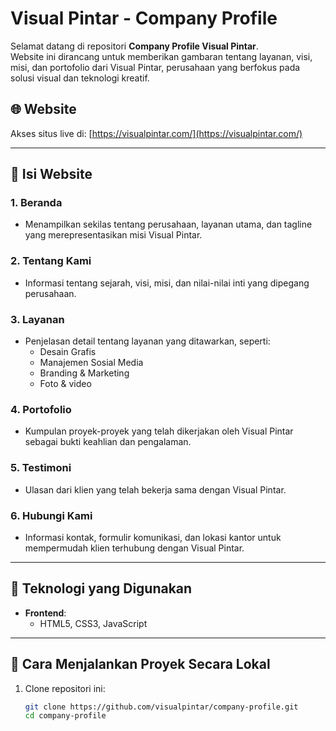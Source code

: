 # Visual Pintar - Company Profile

Selamat datang di repositori **Company Profile Visual Pintar**.  
Website ini dirancang untuk memberikan gambaran tentang layanan, visi, misi, dan portofolio dari Visual Pintar, perusahaan yang berfokus pada solusi visual dan teknologi kreatif.  

## 🌐 Website  
Akses situs live di: [https://visualpintar.com/](https://visualpintar.com/)  

---

## 📖 Isi Website  

### 1. **Beranda**  
  - Menampilkan sekilas tentang perusahaan, layanan utama, dan tagline yang merepresentasikan misi Visual Pintar.  

### 2. **Tentang Kami**  
  - Informasi tentang sejarah, visi, misi, dan nilai-nilai inti yang dipegang perusahaan.  

### 3. **Layanan**  
  - Penjelasan detail tentang layanan yang ditawarkan, seperti:  
    - Desain Grafis
    - Manajemen Sosial Media
    - Branding & Marketing
    - Foto & video  

### 4. **Portofolio**  
  - Kumpulan proyek-proyek yang telah dikerjakan oleh Visual Pintar sebagai bukti keahlian dan pengalaman.  

### 5. **Testimoni**  
  - Ulasan dari klien yang telah bekerja sama dengan Visual Pintar.  

### 6. **Hubungi Kami**  
  - Informasi kontak, formulir komunikasi, dan lokasi kantor untuk mempermudah klien terhubung dengan Visual Pintar.  

---

## 🔧 Teknologi yang Digunakan  

- **Frontend**:  
  - HTML5, CSS3, JavaScript  
---

## 🚀 Cara Menjalankan Proyek Secara Lokal  

1. Clone repositori ini:  
   ```bash
   git clone https://github.com/visualpintar/company-profile.git
   cd company-profile
